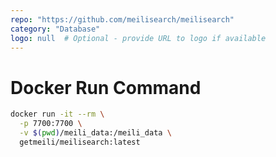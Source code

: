 ```yaml
---
repo: "https://github.com/meilisearch/meilisearch"
category: "Database"
logo: null  # Optional - provide URL to logo if available
---
```


# Docker Run Command

```bash
docker run -it --rm \
  -p 7700:7700 \
  -v $(pwd)/meili_data:/meili_data \
  getmeili/meilisearch:latest
```
